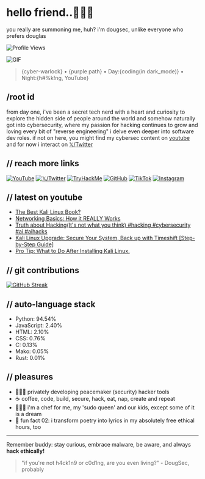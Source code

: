 # hello friend..🕵🏾‍♂️
you really are summoning me, huh? i'm dougsec, unlike everyone who prefers douglas

![Profile Views](https://komarev.com/ghpvc/?username=douglascybersec&color=blueviolet)

![GIF](https://media.giphy.com/media/r5e5Wv61DyeURRIyAR/giphy.gif)
> {cyber-warlock} • {purple path} • Day:{coding(in dark_mode)} • Night:{h#%k!ng, YouTube}

## /root id
from day one, i've been a secret tech nerd with a heart and curiosity to explore the hidden side of people around the world and somehow naturally got into cybersecurity, where my passion for hacking continues to grow and loving every bit of "reverse engineering" i delve even deeper into software dev roles. if not on here, you might find my cybersec content on [youtube](https://www.youtube.com/@douglascybersec) and for now i interact on [𝕏/Twitter](https://x.com/douglascybersec)

## // reach more links
[![YouTube](https://img.shields.io/badge/YouTube-%23FF0000.svg?style=for-the-badge&logo=YouTube&logoColor=white)](https://www.youtube.com/@douglascybersec)
[![𝕏/Twitter](https://img.shields.io/badge/Twitter-%231DA1F2.svg?style=for-the-badge&logo=Twitter&logoColor=white)](https://x.com/douglascybersec)
[![TryHackMe](https://img.shields.io/badge/TryHackMe-%23212C42.svg?style=for-the-badge&logo=TryHackMe&logoColor=white)](https://tryhackme.com/p/D0ugS3c0p5)
[![GitHub](https://img.shields.io/badge/GitHub-%23121011.svg?style=for-the-badge&logo=github&logoColor=white)](https://github.com/douglascybersec)
[![TikTok](https://img.shields.io/badge/TikTok-%23000000.svg?style=for-the-badge&logo=TikTok&logoColor=white)](https://www.tiktok.com/@douglascybersec)
[![Instagram](https://img.shields.io/badge/Instagram-%23E4405F.svg?style=for-the-badge&logo=Instagram&logoColor=white)](https://instagram.com/douglascybersec)


## // latest on youtube

<!-- YOUTUBE-VIDEOS-LIST:START -->
- [The Best Kali Linux Book?](https://www.youtube.com/watch?v=UoQKTC1eMj8)
- [Networking Basics: How it REALLY Works](https://www.youtube.com/watch?v=Ix67YzkeiJg)
- [Truth about Hacking&lpar;It&#39;s not what you think&rpar; #hacking #cybersecurity #ai #aihacks](https://www.youtube.com/watch?v=p7E3eCIOktY)
- [Kali Linux Upgrade: Secure Your System, Back up with Timeshift [Step-by-Step Guide]](https://www.youtube.com/watch?v=19pD1DGB0dk)
- [Pro Tip: What to Do After Installing Kali Linux.](https://www.youtube.com/watch?v=Vos7DCTqvSM)
<!-- YOUTUBE-VIDEOS-LIST:END -->

## // git contributions
[![GitHub Streak](https://github-readme-streak-stats.herokuapp.com?user=douglascybersec&theme=highcontrast)](https://git.io/streak-stats)

## // auto-language stack
<!--START_SECTION:languages-->

- Python: 94.54%
- JavaScript: 2.40%
- HTML: 2.10%
- CSS: 0.76%
- C: 0.13%
- Mako: 0.05%
- Rust: 0.01%
<!--END_SECTION:languages-->


## // pleasures
- 👨🏾‍💻 privately developing peacemaker (security) hacker tools
- ☕ coffee, code, build, secure, hack, eat, nap, create and repeat
- 👨🏾‍🍳 i'm a chef for me, my 'sudo queen' and our kids, except some of it is a dream
- 🎸 fun fact 02: i transform poetry into lyrics in my absolutely free ethical hours, too

---
Remember buddy: stay curious, embrace malware, be aware, and always **hack ethically!**

> "if you're not h4ck1n9 or c0d1ng, are you even living?" - DougSec, probably
